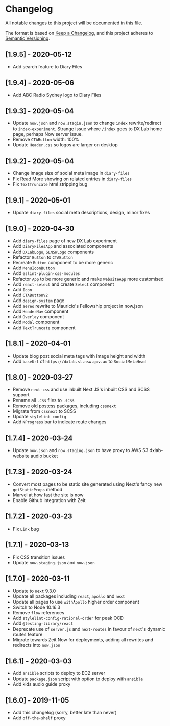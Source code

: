 # Changelog

All notable changes to this project will be documented in this file.

The format is based on [Keep a Changelog](https://keepachangelog.com/en/1.0.0/),
and this project adheres to [Semantic Versioning](https://semver.org/spec/v2.0.0.html).

## [1.9.5] - 2020-05-12

- Add search feature to Diary Files

## [1.9.4] - 2020-05-06

- Add ABC Radio Sydney logo to Diary Files

## [1.9.3] - 2020-05-04

- Update `now.json` and `now.stagin.json` to change `index` rewrite/redirect to `index-experiment`. Strange issue where `/index` goes to DX Lab home page, perhaps Now server issue.
- Remove `CTAButton` width: 100%
- Update `Header.css` so logos are larger on desktop

## [1.9.2] - 2020-05-04

- Change image size of social meta image in `diary-files`
- Fix Read More showing on related entries in `diary-files`
- Fix `TextTruncate` html stripping bug

## [1.9.1] - 2020-05-01

- Update `diary-files` social meta descriptions, design, minor fixes

## [1.9.0] - 2020-04-30

- Add `diary-files` page of new DX Lab experiment
- Add `DiaryFilesApp` and associated components
- Add `DXLabLogo`, `SLNSWLogo` components
- Refactor `Button` to `CTAButton`
- Recreate `Button` component to be more generic
- Add `MenuIconButton`
- Add `eslint-plugin-css-modules`
- Refactor `App` to be more generic and make `WebsiteApp` more customised
- Add `react-select` and create `Select` component
- Add `Icon`
- Add `CTAButtonV2`
- Add `design-system` page
- Add `aereo` rewrite to Mauricio's Fellowship project in now.json
- Add `HeaderNav` component
- Add `Overlay` component
- Add `Modal` component
- Add `TextTruncate` component

## [1.8.1] - 2020-04-01

- Update blog post social meta tags with image height and width
- Add `baseUrl` of `https://dxlab.sl.nsw.gov.au` to `SocialMetaHead`

## [1.8.0] - 2020-03-27

- Remove `next-css` and use inbuilt Next JS's inbuilt CSS and SCSS support
- Rename all `.css` files to `.scss`
- Remove old postcss packages, including `cssnext`
- Migrate from `cssnext` to SCSS
- Update `stylelint config`
- Add `NProgress` bar to indicate route changes

## [1.7.4] - 2020-03-24

- Update `now.json` and `now.staging.json` to have proxy to AWS S3 dxlab-website audio bucket

## [1.7.3] - 2020-03-24

- Convert most pages to be static site generated using Next's fancy new `getStaticProps` method
- Marvel at how fast the site is now
- Enable Github integration with Zeit

## [1.7.2] - 2020-03-23

- Fix `Link` bug

## [1.7.1] - 2020-03-13

- Fix CSS transition issues
- Update `now.staging.json` and `now.json`

## [1.7.0] - 2020-03-11

- Update to `next` 9.3.0
- Update all packages including `react`, `apollo` and `next`
- Update all pages to use `withApollo` higher order component
- Switch to Node 10.16.3
- Remove `flow` references
- Add `stylelint-config-rational-order` for peak OCD
- Add `@testing-library/react`
- Deprecate use of `server.js` and `next-routes` in favour of `next`'s dynamic routes feature
- Migrate towards Zeit Now for deployments, adding all rewrites and redirects into `now.json`

## [1.6.1] - 2020-03-03

- Add `ansible` scripts to deploy to EC2 server
- Update `package.json` script with option to deploy with `ansible`
- Add kids audio guide proxy

## [1.6.0] - 2019-11-05

- Add this changelog (sorry, better late than never)
- Add `off-the-shelf` proxy
